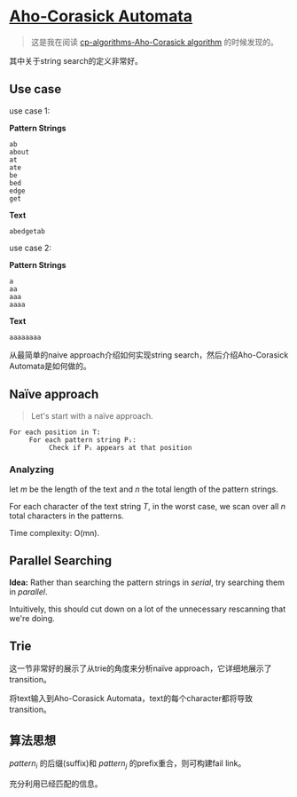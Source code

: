# [Aho-Corasick Automata](https://web.stanford.edu/class/archive/cs/cs166/cs166.1166/lectures/02/Slides02.pdf)

> 这是我在阅读 [cp-algorithms-Aho-Corasick algorithm](https://cp-algorithms.com/string/aho_corasick.html) 的时候发现的。

其中关于string search的定义非常好。

## Use case

use case 1:

**Pattern Strings**

```
ab
about
at
ate
be
bed
edge
get
```



**Text**

```
abedgetab
```

use case 2:

**Pattern Strings**

```
a
aa
aaa
aaaa

```

**Text**

```
aaaaaaaa
```





从最简单的naive approach介绍如何实现string search，然后介绍Aho-Corasick Automata是如何做的。



## Naïve approach

> Let's start with a naïve approach.

```
For each position in T:
     For each pattern string Pᵢ:
          Check if Pᵢ appears at that position
```

### Analyzing 

let *m* be the length of the text and *n* the total length of the pattern strings.

For each character of the text string *T*, in the worst case, we scan over all *n* total characters in the patterns.

Time complexity: O(mn).







## Parallel Searching

**Idea:** Rather than searching the pattern strings in *serial*, try searching them in *parallel*.

Intuitively, this should cut down on a lot of the unnecessary rescanning that we're doing.



## Trie



这一节非常好的展示了从trie的角度来分析naïve approach，它详细地展示了transition。

将text输入到Aho-Corasick Automata，text的每个character都将导致transition。





## 算法思想

$pattern_i$ 的后缀(suffix)和 $pattern_j$ 的prefix重合，则可构建fail link。

充分利用已经匹配的信息。

